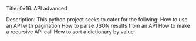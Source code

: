 Title: 0x16. API advanced

Description:
This python project seeks to cater for the follwing:
	How to use an API with pagination
	How to parse JSON results from an API
	How to make a recursive API call
	How to sort a dictionary by value
